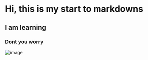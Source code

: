 # Hi, this is my start to markdowns


## I am learning


### Dont you worry


![image](https://github.com/kizzann/skills-communicate-using-markdown/assets/137373210/b153eb24-4c2d-4136-bb34-92ab6f7e75b6)


